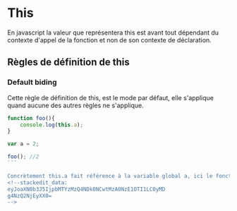# This
En javascript la valeur que représentera this est avant tout dépendant du contexte d'appel de la fonction et non de son contexte de déclaration.

## Règles de définition de this
### Default biding
Cette règle de définition de this, est le mode par défaut, elle s'applique quand aucune des autres règles ne s'applique.

````js
function foo(){
    console.log(this.a);
}

var a = 2;

foo(); //2
```

Concrètement this.a fait référence à la variable global a, ici le fonctionnement de this, n'est pas différent de celui de la scope lexical.
<!--stackedit_data:
eyJoaXN0b3J5IjpbMTYzMzQ4NDk0NCwtMzA0NzE1OTI1LC0yMD
g4NzQ2NjEyXX0=
-->